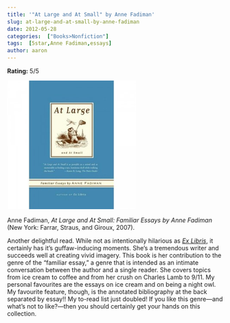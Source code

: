 ```yaml
---
title: '"At Large and At Small" by Anne Fadiman'
slug: at-large-and-at-small-by-anne-fadiman
date: 2012-05-28
categories:  ["Books>Nonfiction"]
tags:  [5star,Anne Fadiman,essays]
author: aaron
---
```


**Rating:** 5/5

![](cover13-300x300.jpg "At Large and At Small")

Anne Fadiman, *At Large and At Small: Familiar Essays by Anne Fadiman* (New York: Farrar, Straus, and Giroux, 2007).

Another delightful read. While not as intentionally hilarious as *[Ex Libris](../ex-libris-by-anne-fadiman "“Ex Libris” by Anne Fadiman")*, it certainly has it’s guffaw-inducing moments. She’s a tremendous writer and succeeds well at creating vivid imagery. This book is her contribution to the genre of the “familiar essay,” a genre that is intended as an intimate conversation between the author and a single reader. She covers topics from ice cream to coffee and from her crush on Charles Lamb to 9/11. My personal favourites are the essays on ice cream and on being a night owl. My favourite feature, though, is the annotated bibliography at the back separated by essay!! My to-read list just doubled! If you like this genre—and what’s not to like?—then you should certainly get your hands on this collection.
